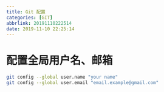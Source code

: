 ```yaml
---
title: Git 配置
categories: [GIT]
abbrlink: 20191110222514
date: 2019-11-10 22:25:14
---
```

# 配置全局用户名、邮箱
```bash
git config --global user.name "your name"
git config --global user.email "email.example@gmail.com"
```